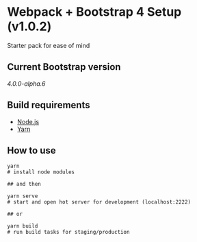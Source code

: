 # Webpack + Bootstrap 4 Setup (v1.0.2) #

Starter pack for ease of mind

## Current Bootstrap version ##

*4.0.0-alpha.6*

## Build requirements ##

- [Node.js](https://nodejs.org/en/download/)
- [Yarn](https://yarnpkg.com/en/docs/install/)

## How to use ##

```
yarn
# install node modules

## and then

yarn serve
# start and open hot server for development (localhost:2222)

## or

yarn build
# run build tasks for staging/production
```
